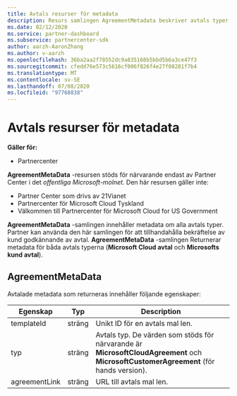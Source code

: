 ```yaml
---
title: Avtals resurser för metadata
description: Resurs samlingen AgreementMetadata beskriver avtals typer som partner kan använda för att bekräfta kund godkännande.
ms.date: 02/12/2020
ms.service: partner-dashboard
ms.subservice: partnercenter-sdk
author: aarzh-AaronZhang
ms.author: v-aarzh
ms.openlocfilehash: 36ba2aa2f78552dc9a835168b5bbd5b6a3ce47f3
ms.sourcegitcommit: cfedd76e573c5616cf006f826f4e27f08281f7b4
ms.translationtype: MT
ms.contentlocale: sv-SE
ms.lasthandoff: 07/08/2020
ms.locfileid: "97768838"
---
```

# <a name="agreement-metadata-resources"></a>Avtals resurser för metadata

**Gäller för:**

- Partnercenter

**AgreementMetaData** -resursen stöds för närvarande endast av Partner Center i det *offentliga Microsoft-molnet*. Den här resursen gäller inte:

- Partner Center som drivs av 21Vianet
- Partnercenter för Microsoft Cloud Tyskland
- Välkommen till Partnercenter för Microsoft Cloud for US Government

**AgreementMetaData** -samlingen innehåller metadata om alla avtals typer. Partner kan använda den här samlingen för att tillhandahålla bekräftelse av kund godkännande av avtal. **AgreementMetaData** -samlingen Returnerar metadata för båda avtals typerna (**Microsoft Cloud avtal** och **Microsofts kund avtal**).

## <a name="agreementmetadata"></a>AgreementMetaData

Avtalade metadata som returneras innehåller följande egenskaper:

| Egenskap      | Typ               | Description                                                                       |
|---------------|--------------------|-----------------------------------------------------------------------------------|
| templateId    | sträng             | Unikt ID för en avtals mal len.                                       |
| typ          | sträng             | Avtals typ. De värden som stöds för närvarande är **MicrosoftCloudAgreement** och **MicrosoftCustomerAgreement** (för hands version). |
| agreementLink | sträng             | URL till avtals mal len.                                                    |
